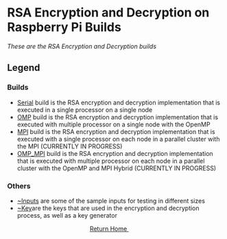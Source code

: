 # RSA Encryption and Decryption on Raspberry Pi Builds
*These are the RSA Encryption and Decryption builds*

## Legend
### Builds
+ [Serial](https://github.com/ReinhartC/Parallel-RSA-on-Raspberry-Pi/tree/master/Builds/Serial "Serial build") build is the RSA encryption and decryption implementation that is executed in a single processor on a single node
+ [OMP](https://github.com/ReinhartC/Parallel-RSA-on-Raspberry-Pi/tree/master/Builds/OMP "OMP build") build is the RSA encryption and decryption implementation that is executed with multiple processor on a single node with the OpenMP
+ [MPI](https://github.com/ReinhartC/Parallel-RSA-on-Raspberry-Pi/tree/master/Builds/MPI "MPI build") build is the RSA encryption and decryption implementation that is executed with a single processor on each node in a parallel cluster with the MPI (CURRENTLY IN PROGRESS)
+ [OMP_MPI](https://github.com/ReinhartC/Parallel-RSA-on-Raspberry-Pi/tree/master/Builds/OMP_MPI "OMP_MPI build") build is the RSA encryption and decryption implementation that is executed with multiple processor on each node in a parallel cluster with the OpenMP and MPI Hybrid (CURRENTLY IN PROGRESS)

### Others
+ [~Inputs](https://github.com/ReinhartC/Parallel-RSA-on-Raspberry-Pi/tree/master/Builds/~Inputs "~Inputs") are some of the sample inputs for testing in different sizes
+ [~Key](https://github.com/ReinhartC/Parallel-RSA-on-Raspberry-Pi/tree/master/Builds/~Key "~Key")are the keys that are used in the encryption and decryption process, as well as a key generator

<p align="center">
    <a href="https://github.com/ReinhartC/Parallel-RSA-on-Raspberry-Pi/tree/master">
        Return Home
    </a>  
</p>